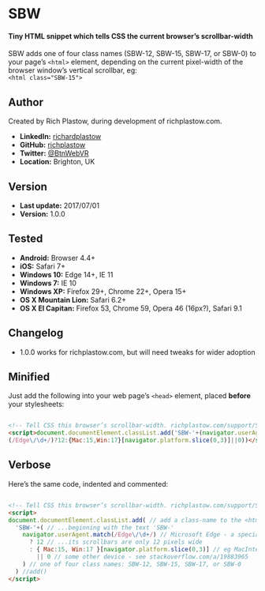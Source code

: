 SBW
===

#### Tiny HTML snippet which tells CSS the current browser’s scrollbar-width

SBW adds one of four class names (SBW-12, SBW-15, SBW-17, or SBW-0) to your
page’s `<html>` element, depending on the current pixel-width of the browser
window’s vertical scrollbar, eg:  
`<html class="SBW-15">`


Author
------
Created by Rich Plastow, during development of richplastow.com.

+ __LinkedIn:__     [richardplastow](https://www.linkedin.com/in/richardplastow/)
+ __GitHub:__       [richplastow](https://github.com/richplastow)
+ __Twitter:__      [@BtnWebVR](https://twitter.com/BtnWebVR)
+ __Location:__     Brighton, UK


Version
-------
+ __Last update:__  2017/07/01
+ __Version:__      1.0.0


Tested
------
+ __Android:__             Browser 4.4+
+ __iOS:__                 Safari 7+
+ __Windows 10:__          Edge 14+, IE 11
+ __Windows 7:__           IE 10
+ __Windows XP:__          Firefox 29+, Chrome 22+, Opera 15+
+ __OS X Mountain Lion:__  Safari 6.2+
+ __OS X El Capitan:__     Firefox 53, Chrome 59, Opera 46 (16px?), Safari 9.1


Changelog
---------
+ 1.0.0       works for richplastow.com, but will need tweaks for wider adoption


Minified
--------

Just add the following into your web page’s `<head>` element, placed __before__
your stylesheets:

```html

<!-- Tell CSS this browser’s scrollbar-width. richplastow.com/support/SBW.md -->
<script>document.documentElement.classList.add('SBW-'+(navigator.userAgent.match
(/Edge\/\d+/)?12:{Mac:15,Win:17}[navigator.platform.slice(0,3)]||0))</script>

```


Verbose
-------
Here’s the same code, indented and commented:

```html

<!-- Tell CSS this browser’s scrollbar-width. richplastow.com/support/SBW.md -->
<script>
document.documentElement.classList.add( // add a class-name to the <html> tag...
  'SBW-'+( // ...beginning with the text 'SBW-'
    navigator.userAgent.match(/Edge\/\d+/) // Microsoft Edge - a special case...
      ? 12 // ...its scrollbars are only 12 pixels wide
      : { Mac:15, Win:17 }[navigator.platform.slice(0,3)] // eg MacIntel, Win32
        || 0 // some other device - see stackoverflow.com/a/19883965
    ) // one of four class names: SBW-12, SBW-15, SBW-17, or SBW-0
  ) //add()
</script>

```
